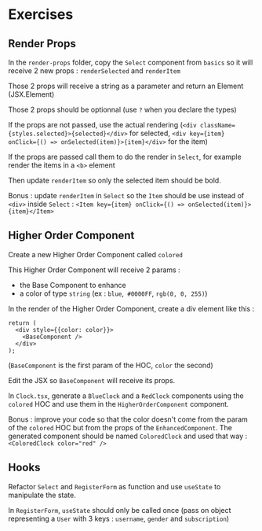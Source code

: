 # Exercises

## Render Props

In the `render-props` folder, copy the `Select` component from `basics` so it will receive 2 new props : `renderSelected` and `renderItem`

Those 2 props will receive a string as a parameter and return an Element (JSX.Element)

Those 2 props should be optionnal (use `?` when you declare the types)

If the props are not passed, use the actual rendering (`<div className={styles.selected}>{selected}</div>` for selected, `<div key={item} onClick={() => onSelected(item)}>{item}</div>` for the item)

If the props are passed call them to do the render in `Select`, for example render the items in a `<b>` element

Then update `renderItem` so only the selected item should be bold.

Bonus : update `renderItem` in `Select` so the `Item` should be use instead of `<div>` inside `Select` : `<Item key={item} onClick={() => onSelected(item)}>{item}</Item>`

## Higher Order Component

Create a new Higher Order Component called `colored`

This Higher Order Component will receive 2 params :
- the Base Component to enhance
- a color of type `string` (ex : `blue`,` #0000FF`, `rgb(0, 0, 255)`)

In the render of the Higher Order Component, create a div element like this :

```
return (
  <div style={{color: color}}>
    <BaseComponent />
  </div>
);
```

(`BaseComponent` is the first param of the HOC, `color` the second)

Edit the JSX so `BaseComponent` will receive its props.

In `Clock.tsx`, generate a `BlueClock` and a `RedClock` components using the `colored` HOC and use them in the `HigherOrderComponent` component.

Bonus : improve your code so that the color doesn't come from the param of the `colored` HOC but from the props of the `EnhancedComponent`. The generated component should be named `ColoredClock` and used that way : `<ColoredClock color="red" />`

## Hooks

Refactor `Select` and `RegisterForm` as function and use `useState` to manipulate the state.

In `RegisterForm`, `useState` should only be called once (pass on object representing a `User` with 3 keys : `username`, `gender` and `subscription`)
